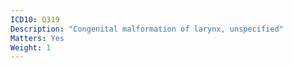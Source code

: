 ```yaml
---
ICD10: Q319
Description: "Congenital malformation of larynx, unspecified"
Matters: Yes
Weight: 1
---
```


